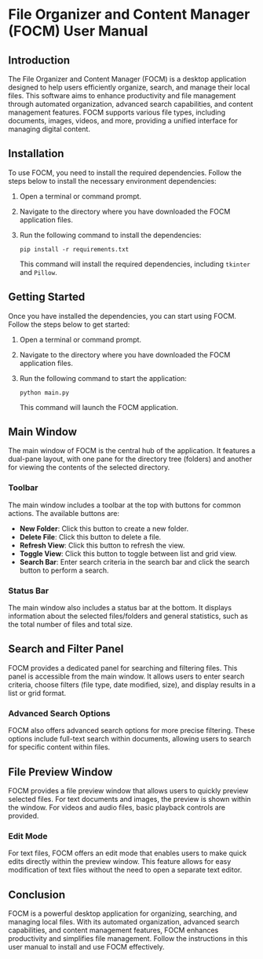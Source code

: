 # File Organizer and Content Manager (FOCM) User Manual

## Introduction

The File Organizer and Content Manager (FOCM) is a desktop application designed to help users efficiently organize, search, and manage their local files. This software aims to enhance productivity and file management through automated organization, advanced search capabilities, and content management features. FOCM supports various file types, including documents, images, videos, and more, providing a unified interface for managing digital content.

## Installation

To use FOCM, you need to install the required dependencies. Follow the steps below to install the necessary environment dependencies:

1. Open a terminal or command prompt.
2. Navigate to the directory where you have downloaded the FOCM application files.
3. Run the following command to install the dependencies:

   ```
   pip install -r requirements.txt
   ```

   This command will install the required dependencies, including `tkinter` and `Pillow`.

## Getting Started

Once you have installed the dependencies, you can start using FOCM. Follow the steps below to get started:

1. Open a terminal or command prompt.
2. Navigate to the directory where you have downloaded the FOCM application files.
3. Run the following command to start the application:

   ```
   python main.py
   ```

   This command will launch the FOCM application.

## Main Window

The main window of FOCM is the central hub of the application. It features a dual-pane layout, with one pane for the directory tree (folders) and another for viewing the contents of the selected directory.

### Toolbar

The main window includes a toolbar at the top with buttons for common actions. The available buttons are:

- **New Folder**: Click this button to create a new folder.
- **Delete File**: Click this button to delete a file.
- **Refresh View**: Click this button to refresh the view.
- **Toggle View**: Click this button to toggle between list and grid view.
- **Search Bar**: Enter search criteria in the search bar and click the search button to perform a search.

### Status Bar

The main window also includes a status bar at the bottom. It displays information about the selected files/folders and general statistics, such as the total number of files and total size.

## Search and Filter Panel

FOCM provides a dedicated panel for searching and filtering files. This panel is accessible from the main window. It allows users to enter search criteria, choose filters (file type, date modified, size), and display results in a list or grid format.

### Advanced Search Options

FOCM also offers advanced search options for more precise filtering. These options include full-text search within documents, allowing users to search for specific content within files.

## File Preview Window

FOCM provides a file preview window that allows users to quickly preview selected files. For text documents and images, the preview is shown within the window. For videos and audio files, basic playback controls are provided.

### Edit Mode

For text files, FOCM offers an edit mode that enables users to make quick edits directly within the preview window. This feature allows for easy modification of text files without the need to open a separate text editor.

## Conclusion

FOCM is a powerful desktop application for organizing, searching, and managing local files. With its automated organization, advanced search capabilities, and content management features, FOCM enhances productivity and simplifies file management. Follow the instructions in this user manual to install and use FOCM effectively.